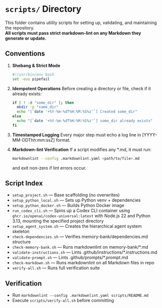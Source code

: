 # `scripts/` Directory

This folder contains utility scripts for setting up, validating, and maintaining the repository.  
**All scripts must pass strict markdown-lint on any Markdown they generate or update.**

## Conventions
1. **Shebang & Strict Mode**  
   ```bash
   #!/usr/bin/env bash
   set -euo pipefail
   ```
2. **Idempotent Operations**
   Before creating a directory or file, check if it already exists:

   ```bash
   if [ ! -d "some_dir" ]; then
     mkdir -p "some_dir"
     echo "[`date '+%Y-%m-%dT%H:%M:%S%z'`] Created some_dir"
   else
     echo "[`date '+%Y-%m-%dT%H:%M:%S%z'`] some_dir already exists"
   fi
   ```
3. **Timestamped Logging**
   Every major step must echo a log line in [YYYY-MM-DDThh:mm:ssZ] format.
4. **Markdown-lint Verification**
   If a script modifies any *.md, it must run:

   ```bash
   markdownlint --config .markdownlint.yaml <path/to/file>.md
   ```

   and exit non-zero if lint errors occur.

## Script Index
- `setup_project.sh` — Base scaffolding (no overwrites)
- `setup_python_local.sh` — Sets up Python venv + dependencies
- `setup_python_docker.sh` — Builds Python Docker image
- `run_codex_cli.sh` — Spins up a Codex CLI container using `ghcr.io/openai/codex-universal:latest` with Node.js 22 and Python 3.13, mounting the specified project directory
- `setup_agent_system.sh` — Creates the hierarchical agent system skeleton
- `check-dependencies.sh` — Verifies memory-bank/dependencies.md structure
- `check-memory-bank.sh` — Runs markdownlint on memory-bank/*.md
- `validate-instructions.sh` — Lints .github/instructions/*.instructions.md
- `validate-prompt.sh` — Lints .github/prompts/*.prompt.md
- `check-markdown.sh` — Runs markdownlint on all Markdown files in repo
- `verify-all.sh` — Runs full verification suite

## Verification
- Run `markdownlint --config .markdownlint.yaml scripts/README.md`
- Execute `scripts/verify-all.sh` before committing
